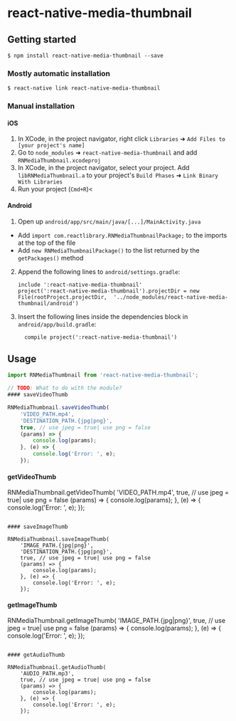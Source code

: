 
# react-native-media-thumbnail

## Getting started

`$ npm install react-native-media-thumbnail --save`

### Mostly automatic installation

`$ react-native link react-native-media-thumbnail`

### Manual installation


#### iOS

1. In XCode, in the project navigator, right click `Libraries` ➜ `Add Files to [your project's name]`
2. Go to `node_modules` ➜ `react-native-media-thumbnail` and add `RNMediaThumbnail.xcodeproj`
3. In XCode, in the project navigator, select your project. Add `libRNMediaThumbnail.a` to your project's `Build Phases` ➜ `Link Binary With Libraries`
4. Run your project (`Cmd+R`)<

#### Android

1. Open up `android/app/src/main/java/[...]/MainActivity.java`
  - Add `import com.reactlibrary.RNMediaThumbnailPackage;` to the imports at the top of the file
  - Add `new RNMediaThumbnailPackage()` to the list returned by the `getPackages()` method
2. Append the following lines to `android/settings.gradle`:
  	```
  	include ':react-native-media-thumbnail'
  	project(':react-native-media-thumbnail').projectDir = new File(rootProject.projectDir, 	'../node_modules/react-native-media-thumbnail/android')
  	```
3. Insert the following lines inside the dependencies block in `android/app/build.gradle`:
  	```
      compile project(':react-native-media-thumbnail')
  	```


## Usage
```javascript
import RNMediaThumbnail from 'react-native-media-thumbnail';

// TODO: What to do with the module?
#### saveVideoThumb

RNMediaThumbnail.saveVideoThumb(
	'VIDEO_PATH.mp4',
	'DESTINATION_PATH.{jpg|png}',
	true, // use jpeg = true| use png = false
	(params) => {
		console.log(params);
	}, (e) => {
		console.log('Error: ', e);
	});
```

#### getVideoThumb

RNMediaThumbnail.getVideoThumb(
	'VIDEO_PATH.mp4',
	true, // use jpeg = true| use png = false
	(params) => {
		console.log(params);
	}, (e) => {
		console.log('Error: ', e);
	});
```

#### saveImageThumb

RNMediaThumbnail.saveImageThumb(
	'IMAGE_PATH.{jpg|png}',
	'DESTINATION_PATH.{jpg|png}',
	true, // use jpeg = true| use png = false
	(params) => {
		console.log(params);
	}, (e) => {
		console.log('Error: ', e);
	});
```

#### getImageThumb

RNMediaThumbnail.getImageThumb(
	'IMAGE_PATH.{jpg|png}',
	true, // use jpeg = true| use png = false
	(params) => {
		console.log(params);
	}, (e) => {
		console.log('Error: ', e);
	});
```

#### getAudioThumb

RNMediaThumbnail.getAudioThumb(
	'AUDIO_PATH.mp3',
	true, // use jpeg = true| use png = false
	(params) => {
		console.log(params);
	}, (e) => {
		console.log('Error: ', e);
	});
```
